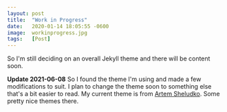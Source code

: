 ```yaml
---
layout: post
title:  "Work in Progress"
date:   2020-01-14 18:05:55 -0600
image:  workinprogress.jpg
tags:   [Post]
---
```


So I'm still deciding on an overall Jekyll theme and there will be content soon.

**Update 2021-06-08**
So I found the theme I'm using and made a few modifications to suit. I plan to change the theme soon to something else that's a bit easier to read. My current theme is from [Artem Sheludko](https://github.com/artemsheludko). Some pretty nice themes there.